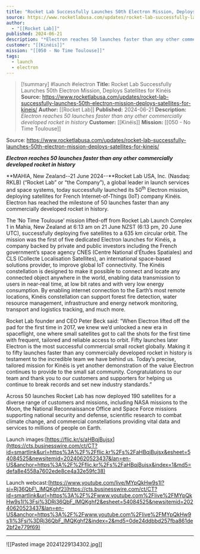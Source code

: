 ```yaml
---
title: "Rocket Lab Successfully Launches 50th Electron Mission, Deploys Satellites for Kinéis  "
source: https://www.rocketlabusa.com/updates/rocket-lab-successfully-launches-50th-electron-mission-deploys-satellites-for-kineis/
author:
  - "[[Rocket Lab]]"
published: 2024-06-21
description: "*Electron reaches 50 launches faster than any other commercially developed rocket in history*"
customer: "[[Kinéis]]"
mission: "[[050 - No Time Toulouse]]"
tags:
  - launch
  - electron
---
```

>[!summary]
#launch #electron
**Title:** Rocket Lab Successfully Launches 50th Electron Mission, Deploys Satellites for Kinéis  
**Source:** https://www.rocketlabusa.com/updates/rocket-lab-successfully-launches-50th-electron-mission-deploys-satellites-for-kineis/
**Author:** [[Rocket Lab]]
**Published:** 2024-06-21
**Description:** *Electron reaches 50 launches faster than any other commercially developed rocket in history*
**Customer:** [[Kinéis]]
**Mission:** [[050 - No Time Toulouse]]

Source: https://www.rocketlabusa.com/updates/rocket-lab-successfully-launches-50th-electron-mission-deploys-satellites-for-kineis/

***Electron reaches 50 launches faster than any other commercially developed rocket in history***

**MAHIA, New Zealand--21 June 2024--**Rocket Lab USA, Inc. (Nasdaq: RKLB) (“Rocket Lab” or “the Company”), a global leader in launch services and space systems, today successfully launched its 50<sup>th</sup> Electron mission, deploying satellites for French Internet-of-Things (IoT) company Kinéis. Electron has reached the milestone of 50 launches faster than any commercially developed rocket in history.

The ‘No Time Toulouse’ mission lifted-off from Rocket Lab Launch Complex 1 in Mahia, New Zealand at 6:13 am on 21 June NZST (6:13 pm, 20 June UTC), successfully deploying five satellites to a 635 km circular orbit. The mission was the first of five dedicated Electron launches for Kinéis, a company backed by private and public investors including the French government’s space agency CNES (Centre National d'Études Spatiales) and CLS (Collecte Localisation Satellites), an international space-based solutions provider, to improve global IoT connectivity. The Kinéis constellation is designed to make it possible to connect and locate any connected object anywhere in the world, enabling data transmission to users in near-real time, at low bit rates and with very low energy consumption. By enabling internet connection to the Earth’s most remote locations, Kinéis constellation can support forest fire detection, water resource management, infrastructure and energy network monitoring, transport and logistics tracking, and much more.

Rocket Lab founder and CEO Peter Beck said: “When Electron lifted off the pad for the first time in 2017, we knew we’d unlocked a new era in spaceflight, one where small satellites got to call the shots for the first time with frequent, tailored and reliable access to orbit. Fifty launches later Electron is the most successful commercial small rocket globally. Making it to fifty launches faster than any commercially developed rocket in history is testament to the incredible team we have behind us. Today’s precise, tailored mission for Kinéis is yet another demonstration of the value Electron continues to provide to the small sat community. Congratulations to our team and thank you to our customers and supporters for helping us continue to break records and set new industry standards.”

Across 50 launches Rocket Lab has now deployed 190 satellites for a diverse range of customers and missions, including NASA missions to the Moon, the National Reconnaissance Office and Space Force missions supporting national security and defense, scientific research to combat climate change, and commercial constellations providing vital data and services to millions of people on Earth.

Launch images:[https://flic.kr/s/aHBqjBujsx](https://cts.businesswire.com/ct/CT?id=smartlink&url=https%3A%2F%2Fflic.kr%2Fs%2FaHBqjBujsx&esheet=54084525&newsitemid=20240620523437&lan=en-US&anchor=https%3A%2F%2Fflic.kr%2Fs%2FaHBqjBujsx&index=1&md5=defa8e4558a7602ede8ce4a32e59fc38)

Launch webcast:[https://www.youtube.com/live/MYpQkHw9s1I?si=Rj36QbF\_lMQKghf2](https://cts.businesswire.com/ct/CT?id=smartlink&url=https%3A%2F%2Fwww.youtube.com%2Flive%2FMYpQkHw9s1I%3Fsi%3DRj36QbF_lMQKghf2&esheet=54084525&newsitemid=20240620523437&lan=en-US&anchor=https%3A%2F%2Fwww.youtube.com%2Flive%2FMYpQkHw9s1I%3Fsi%3DRj36QbF_lMQKghf2&index=2&md5=0de24ddbbd257fba861de2bf2e779f69)

---

![[Pasted image 20241229134302.jpg]]